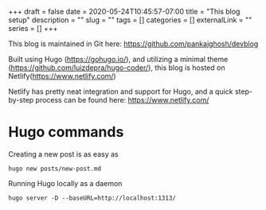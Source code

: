 +++ 
draft = false
date = 2020-05-24T10:45:57-07:00
title = "This blog setup"
description = ""
slug = "" 
tags = []
categories = []
externalLink = ""
series = []
+++

This blog is maintained in Git here: https://github.com/pankajghosh/devblog

Built using Hugo (https://gohugo.io/), and utilizing a minimal theme (https://github.com/luizdepra/hugo-coder/), this blog is hosted on Netlify(https://www.netlify.com/)

Netlify has pretty neat integration and support for Hugo, and a quick step-by-step process can be found here: https://www.netlify.com/

# Hugo commands 

Creating a new post is as easy as
```
hugo new posts/new-post.md
```

Running Hugo locally as a daemon
```
hugo server -D --baseURL=http://localhost:1313/
```
